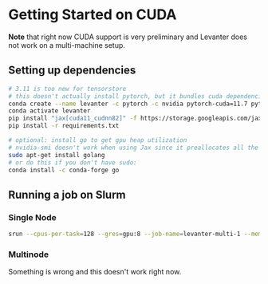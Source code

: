 # Getting Started on CUDA

**Note** that right now CUDA support is very preliminary and Levanter does not work on a multi-machine setup.

## Setting up dependencies
```bash
# 3.11 is too new for tensorstore
# this doesn't actually install pytorch, but it bundles cuda dependencies nicely
conda create --name levanter -c pytorch -c nvidia pytorch-cuda=11.7 python~=3.10
conda activate levanter
pip install "jax[cuda11_cudnn82]" -f https://storage.googleapis.com/jax-releases/jax_cuda_releases.html
pip install -r requirements.txt
```

```bash
# optional: install go to get gpu heap utilization
# nvidia-smi doesn't work when using Jax since it preallocates all the memory
sudo apt-get install golang
# or do this if you don't have sudo:
conda install -c conda-forge go
```

## Running a job on Slurm

### Single Node

```bash
srun --cpus-per-task=128 --gres=gpu:8 --job-name=levanter-multi-1 --mem=1000G --nodelist=sphinx[7-8] --open-mode=append --partition=sphinx --time=14-0 ~/src/levanter/scripts/run-slurm.sh python examples/gpt2_example.py --config_path config/gpt2_small.yaml
```

### Multinode

Something is wrong and this doesn't work right now.
